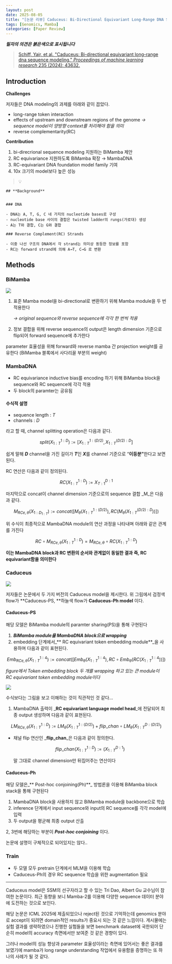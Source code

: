 ```yaml
---
layout: post
date: 2025-08-05
title: "[논문 리뷰] Caduceus: Bi-Directional Equivariant Long-Range DNA Sequence Modeling"
tags: [Genomics, Mamba]
categories: [Paper Review]
---
```


<span class="notion-red">_**필자의 의견은 붉은색으로 표시됩니다**_</span>


> [Schiff, Yair, et al. "Caduceus: Bi-directional equivariant long-range dna sequence modeling." ](https://pmc.ncbi.nlm.nih.gov/articles/PMC12189541/)[_Proceedings of machine learning research_](https://pmc.ncbi.nlm.nih.gov/articles/PMC12189541/)[ 235 (2024): 43632.](https://pmc.ncbi.nlm.nih.gov/articles/PMC12189541/)



## Introduction


**Challenges**


저자들은 DNA modeling의 과제를 아래와 같이 꼽았다.

- long-range token interaction
- effects of upstream and downstream regions of the genome 
_→ sequence model이 양방향 context를 처리해야 함을 의미_
- reverse complementarity(RC)

**Contribution**

1. bi-direcrional sequence modeling 지원하는 BiMamba 제안
1. RC equivariance 지원하도록 BiMamba 확장 → MambaDNA
1. RC-equivariant DNA foundation model family 기여
1. 10x 크기의 model보다 높은 성능

> 💡 


	## **Background**


	### DNA

	- DNA는 A, T, G, C 네 가지의 nucleotide bases로 구성
	- nucleotide base 사이의 결합은 twisted ladder의 rungs(가로대) 생성
	- A는 T와 결합, C는 G와 결합

	### Reverse Complement(RC) Strands

	- 이중 나선 구조의 DNA에서 각 strand는 의미상 동등한 정보를 포함
	- RC는 forward strand에 의해 A→T, C→G 로 변환


## Methods



### BiMamba


![](https://prod-files-secure.s3.us-west-2.amazonaws.com/542b861c-36a8-4051-84e5-8804b6728dba/2c247d59-7815-4980-99f0-8f0d21f445a7/image.png?X-Amz-Algorithm=AWS4-HMAC-SHA256&X-Amz-Content-Sha256=UNSIGNED-PAYLOAD&X-Amz-Credential=ASIAZI2LB466UTACTJOK%2F20251012%2Fus-west-2%2Fs3%2Faws4_request&X-Amz-Date=20251012T090058Z&X-Amz-Expires=3600&X-Amz-Security-Token=IQoJb3JpZ2luX2VjEHwaCXVzLXdlc3QtMiJGMEQCIGllE088oeOoDfAJP3KePOSA6TpnK99UNTS3JuvE2m%2F2AiA29sZIwcER1JdCDCdeA0feCxxI3PFJjcxW23%2Fl2PAacCr%2FAwglEAAaDDYzNzQyMzE4MzgwNSIMlcQB3WCWF%2BQGD5EeKtwD8Z%2Bn9DpzNrNTrRi9aGd6qx6Gsr2yFnaPN%2FIYYXYF3IHGk5ItDS7C6VEkit0zlSe4JCMzkmg7VYpqNGtMqcuzw3COvB23S8KuzcFDFez7YLBziZAzKwemtQ6NuLFY2l8No4L5qCeW7puM9iB%2F5QSquZaqvY%2FQZV9ToonaEM9s6Yn8fye%2BwH01CanHqUPRtkBFbLGcxphc%2FmERK5%2FRK0ZH7COhyhWr2oZrWDOxQw%2BjeJf7qU4WaxjYKQZzdO4Yu6w4BcvGNEEZc1F6PAbTTe%2FIPA3VBs3r2U6E0PjOWoDSoU8%2BF%2ByigaiQWZ14hWxuUabrBOTYlYTTfSvaSSwvmPvfWCgA7KWsDm9PB0BNYRIIcH4rx49DybJ4NbxHPi1S1Wq1v%2FhucZ91ErrZOffS8ulektCaBAVrYgHAMfSDHoqEJPUxHwEouRKdfn9ji80XtJwFSIEldQEYR%2B7g%2F23ligpuCkjGcI9VuqIokpCeSNEAAj4gXMalaaAcx8iiC5ia1%2FU3zM2LTdAGUuszKDIf0MBRTEPnfmjLucjISyx%2FjUVdlt18v6ZT%2BFmlWDwrceBq934IzIKqnIA4IymtdIRCk7DGhjQEbY1shhkFZdPounMQNTP%2FMKYnxESJ4%2FUJ%2BlwwtcWsxwY6pgEFoCMWiLM5kXMPTo33pdOUK8cV0lcPxMHeCgqKXMTiuNkDftuwWhXvaDIzk5SJJbatVIBoghY2siSmd7KBLYYZ%2FNI1uPdGp23bvN5hoL3E5%2BMi2scnmTbC9WCwXzZc%2FGeb5eYxHkwZY7z1kVt5OWiP7at6%2B84gjHnxxGmeQfZkrbegnYS5WqSLqLk0YFyZrDBHoPFXjx3wJGjRUwbqLVhj5m05zg%2FA&X-Amz-Signature=1e4e4275331add13d0335c4df7bdce2bfa3f323cb7bcf51c3482e571017ce3ba&X-Amz-SignedHeaders=host&x-amz-checksum-mode=ENABLED&x-id=GetObject)

1. 표준 Mamba model을 bi-directional로 변환하기 위해 Mamba module을 두 번 적용한다

	_→ original sequence와 reverse sequence에 각각 한 번씩 적용_

1. 정보 결합을 위해 reverse sequence의 output은 length dimension 기준으로 flip되어 forward sequence에 추가한다

parameter 효율성을 위해 forward와 reverse mamba 간 projection weight를 공유한다 (BiMamba 블록에서 사다리꼴 부분의 weight)



### MambaDNA

- RC equivariance inductive bias를 encoding 하기 위해 BiMamba block을 sequence와 RC sequence에 각각 적용
- 두 block의 paramter는 공유됨


#### 수식적 설명

- sequence length : _T_
- channels : _D_

라고 할 때,  channel splitting operation은 다음과 같다.


$$
split(X^{1:D}_{1:T}):=[X^{1:(D/2)}_{1:T},X^{(D/2):D}_{1:T}]
$$


<span class="notion-red">쉽게 말해 </span><span class="notion-red">_**D**_</span><span class="notion-red"> channel을 가진 길이가 </span><span class="notion-red">_**T**_</span><span class="notion-red">인 </span><span class="notion-red">_**X**_</span><span class="notion-red">를 channel 기준으로 “</span><span class="notion-red">**이등분”**</span><span class="notion-red">한다고 보면 된다.</span>


RC 연산은 다음과 같이 정의된다.


$$
RC(X^{1:D}_{1:T}):=X^{D:1}_{T:1}
$$


마지막으로 concat이 channel dimension 기준으로의 sequence 결합 _M_은 다음과 같다.


$$
M_{RCe,\theta}(X_{1:D_{1:T}}):=concat([M_{\theta}(X^{1:(D/2)}_{1:T}),RC(M_{\theta}(X^{(D/2):D}_{1:T}))])
$$


위 수식이 최종적으로 MambaDNA module의 연산 과정을 나타내며 아래와 같은 관계를 가진다


$$
RC\circ M_{RCe,\theta}(X^{1:D}_{1:T}) = M_{RCe,\theta} \circ RC(X^{1:D}_{1:T})
$$


**이는 MambaDNA block과 RC 변환의 순서와 관계없이 동일한 결과 즉, RC equivariant함을 의미한다**



### Caduceus


![](https://prod-files-secure.s3.us-west-2.amazonaws.com/542b861c-36a8-4051-84e5-8804b6728dba/f94a60d7-8145-473b-aef9-7c68d3ec604a/image.png?X-Amz-Algorithm=AWS4-HMAC-SHA256&X-Amz-Content-Sha256=UNSIGNED-PAYLOAD&X-Amz-Credential=ASIAZI2LB466UTACTJOK%2F20251012%2Fus-west-2%2Fs3%2Faws4_request&X-Amz-Date=20251012T090058Z&X-Amz-Expires=3600&X-Amz-Security-Token=IQoJb3JpZ2luX2VjEHwaCXVzLXdlc3QtMiJGMEQCIGllE088oeOoDfAJP3KePOSA6TpnK99UNTS3JuvE2m%2F2AiA29sZIwcER1JdCDCdeA0feCxxI3PFJjcxW23%2Fl2PAacCr%2FAwglEAAaDDYzNzQyMzE4MzgwNSIMlcQB3WCWF%2BQGD5EeKtwD8Z%2Bn9DpzNrNTrRi9aGd6qx6Gsr2yFnaPN%2FIYYXYF3IHGk5ItDS7C6VEkit0zlSe4JCMzkmg7VYpqNGtMqcuzw3COvB23S8KuzcFDFez7YLBziZAzKwemtQ6NuLFY2l8No4L5qCeW7puM9iB%2F5QSquZaqvY%2FQZV9ToonaEM9s6Yn8fye%2BwH01CanHqUPRtkBFbLGcxphc%2FmERK5%2FRK0ZH7COhyhWr2oZrWDOxQw%2BjeJf7qU4WaxjYKQZzdO4Yu6w4BcvGNEEZc1F6PAbTTe%2FIPA3VBs3r2U6E0PjOWoDSoU8%2BF%2ByigaiQWZ14hWxuUabrBOTYlYTTfSvaSSwvmPvfWCgA7KWsDm9PB0BNYRIIcH4rx49DybJ4NbxHPi1S1Wq1v%2FhucZ91ErrZOffS8ulektCaBAVrYgHAMfSDHoqEJPUxHwEouRKdfn9ji80XtJwFSIEldQEYR%2B7g%2F23ligpuCkjGcI9VuqIokpCeSNEAAj4gXMalaaAcx8iiC5ia1%2FU3zM2LTdAGUuszKDIf0MBRTEPnfmjLucjISyx%2FjUVdlt18v6ZT%2BFmlWDwrceBq934IzIKqnIA4IymtdIRCk7DGhjQEbY1shhkFZdPounMQNTP%2FMKYnxESJ4%2FUJ%2BlwwtcWsxwY6pgEFoCMWiLM5kXMPTo33pdOUK8cV0lcPxMHeCgqKXMTiuNkDftuwWhXvaDIzk5SJJbatVIBoghY2siSmd7KBLYYZ%2FNI1uPdGp23bvN5hoL3E5%2BMi2scnmTbC9WCwXzZc%2FGeb5eYxHkwZY7z1kVt5OWiP7at6%2B84gjHnxxGmeQfZkrbegnYS5WqSLqLk0YFyZrDBHoPFXjx3wJGjRUwbqLVhj5m05zg%2FA&X-Amz-Signature=4d26ffb86e62fbf5e59bf72d3dc4298bb06c8323b27da7518e65418bf1ba9b8a&X-Amz-SignedHeaders=host&x-amz-checksum-mode=ENABLED&x-id=GetObject)


저자들은 논문에서 두 가지 버전의 Caduceus model을 제시한다. 위 그림에서 검정색 flow가 **Caduceus-PS, **하늘색 flow가 **Caduceus-Ph model** 이다.



#### Caduceus-PS


해당 모델은 BiMamba module의 paramter sharing(PS)을 통해 구현된다

1. _**BiMamba module을 MambaDNA block으로 wrapping**_
1. embedding 단계에서_** RC equivariant token embedding module**_을 사용하며 다음과 같이 표현된다.

$$
Emb_{RCe,\theta}(X^{1:4}_{1:T}):=concat([Emb_{\theta}(X^{1:4}_{1:T}),RC \circ Emb_{\theta}(RC(X^{1:4}_{1:T}))])
$$


_figure에서 Token embedding block 두 개를 wrapping 하고 있는 큰 module이 RC equivariant token embedding module이다_


![](https://prod-files-secure.s3.us-west-2.amazonaws.com/542b861c-36a8-4051-84e5-8804b6728dba/b175e4da-71eb-4e91-8c23-a06dabe673c9/image.png?X-Amz-Algorithm=AWS4-HMAC-SHA256&X-Amz-Content-Sha256=UNSIGNED-PAYLOAD&X-Amz-Credential=ASIAZI2LB466UTACTJOK%2F20251012%2Fus-west-2%2Fs3%2Faws4_request&X-Amz-Date=20251012T090059Z&X-Amz-Expires=3600&X-Amz-Security-Token=IQoJb3JpZ2luX2VjEHwaCXVzLXdlc3QtMiJGMEQCIGllE088oeOoDfAJP3KePOSA6TpnK99UNTS3JuvE2m%2F2AiA29sZIwcER1JdCDCdeA0feCxxI3PFJjcxW23%2Fl2PAacCr%2FAwglEAAaDDYzNzQyMzE4MzgwNSIMlcQB3WCWF%2BQGD5EeKtwD8Z%2Bn9DpzNrNTrRi9aGd6qx6Gsr2yFnaPN%2FIYYXYF3IHGk5ItDS7C6VEkit0zlSe4JCMzkmg7VYpqNGtMqcuzw3COvB23S8KuzcFDFez7YLBziZAzKwemtQ6NuLFY2l8No4L5qCeW7puM9iB%2F5QSquZaqvY%2FQZV9ToonaEM9s6Yn8fye%2BwH01CanHqUPRtkBFbLGcxphc%2FmERK5%2FRK0ZH7COhyhWr2oZrWDOxQw%2BjeJf7qU4WaxjYKQZzdO4Yu6w4BcvGNEEZc1F6PAbTTe%2FIPA3VBs3r2U6E0PjOWoDSoU8%2BF%2ByigaiQWZ14hWxuUabrBOTYlYTTfSvaSSwvmPvfWCgA7KWsDm9PB0BNYRIIcH4rx49DybJ4NbxHPi1S1Wq1v%2FhucZ91ErrZOffS8ulektCaBAVrYgHAMfSDHoqEJPUxHwEouRKdfn9ji80XtJwFSIEldQEYR%2B7g%2F23ligpuCkjGcI9VuqIokpCeSNEAAj4gXMalaaAcx8iiC5ia1%2FU3zM2LTdAGUuszKDIf0MBRTEPnfmjLucjISyx%2FjUVdlt18v6ZT%2BFmlWDwrceBq934IzIKqnIA4IymtdIRCk7DGhjQEbY1shhkFZdPounMQNTP%2FMKYnxESJ4%2FUJ%2BlwwtcWsxwY6pgEFoCMWiLM5kXMPTo33pdOUK8cV0lcPxMHeCgqKXMTiuNkDftuwWhXvaDIzk5SJJbatVIBoghY2siSmd7KBLYYZ%2FNI1uPdGp23bvN5hoL3E5%2BMi2scnmTbC9WCwXzZc%2FGeb5eYxHkwZY7z1kVt5OWiP7at6%2B84gjHnxxGmeQfZkrbegnYS5WqSLqLk0YFyZrDBHoPFXjx3wJGjRUwbqLVhj5m05zg%2FA&X-Amz-Signature=ac25fac1abbd26db77fbf0abc89f09bba6b42c481debb3e6868ae46bb4e1a4fb&X-Amz-SignedHeaders=host&x-amz-checksum-mode=ENABLED&x-id=GetObject)


<span class="notion-red">수식보다는 그림을 보고 이해하는 것이 직관적인 것 같다…</span>

1. MambaDNA 출력이 _**RC equivariant language model head**_에 전달되어 최종 output 생성하며 다음과 같이 표현된다.

$$
LM_{RCe,\theta}(X^{1:D}_{1:T}):= LM_{\theta}(X^{1:(D/2)}_{1:T})+flip\_chan\circ LM_{\theta}(X^{D:(D/2)}_{1:T})
$$

- 채널 flip 연산인 _**flip\_chan**_은 다음과 같이 정의한다.

	$$
	flip\_chan(X^{1:D}_{1:T}):=(X^{D:1}_{1:T})
	$$


	말 그대로 channel dimension만 뒤집어주는 연산이다



#### Caduceus-Ph


해당 모델은_** Post-hoc conjoining(Ph)**_ 방법론을 이용해 BiMamba block stack을 통해 구현된다

1. MambaDNA block을 사용하지 않고 BiMamba module을 backbone으로 학습
1. inference 단계에서 input sequence와 input의 RC sequence를 각각 model에 입력
1. 두 output을 평균해 최종 output 산출

2, 3번에 해당하는 부분이 _**Post-hoc conjoining**_ 이다.


<span class="notion-red">논문에 설명이 구체적으로 되어있지는 않다..</span>



### Train

- 두 모델 모두 pretrain 단계에서 MLM을 이용해 학습
- Caduceus-Ph의 경우 RC sequence 학습을 위한 augmentation 필요

---


<span class="notion-red">Caduceus model은 SSM의 선구자라고 할 수 있는 Tri Dao, Albert Gu 교수님이 참여한 논문이다. 최근 동향을 보니 Mamba-2를 이용해 다양한 sequence 데이터 분야에 도전하는 것으로 보인다.</span>


<span class="notion-red">해당 논문은 ICML 2025에 제출되었으나 reject된 것으로 기억하는데 genomics 분야로 accept이 되려면 domain적인 results가 중요시 되는 것 같은 느낌이다. 게시물에는 실험 결과를 생략하였으나 진행한 실험들을 보면 benchmark dataset에 국한되어 단순히 model의 accuracy 측면에서만 보여준 것 같은 경향이 있다.</span>


<span class="notion-red">그러나 model의 성능 향상과 parameter 효율성이라는 측면에 있어서는 좋은 결과를 보였기에 mamba가 long range understanding 작업에서 유용함을 증명하는 또 하나의 사례가 될 것 같다.</span>

